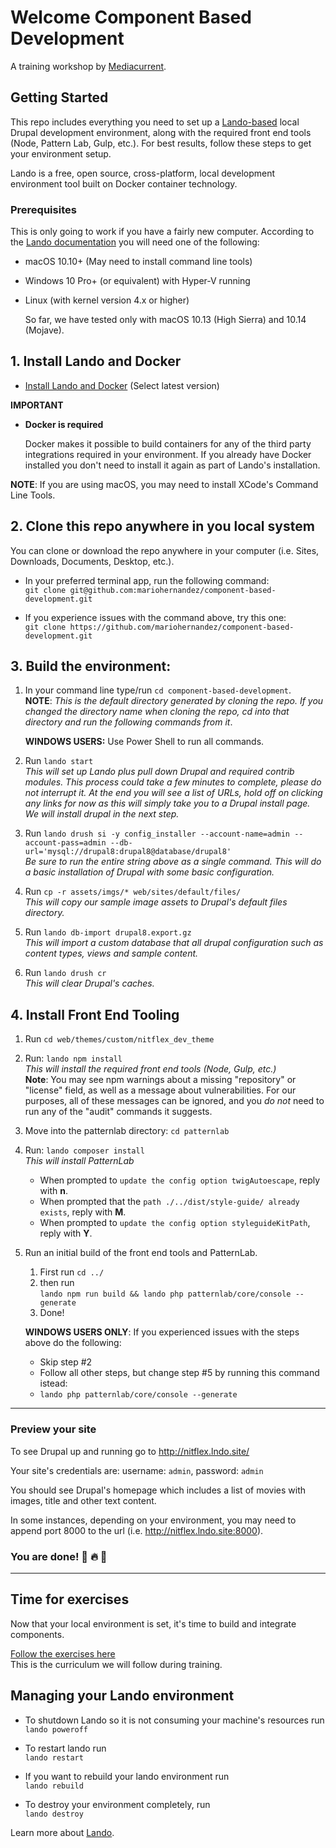 # Welcome Component Based Development
A training workshop by [Mediacurrent](https://mediacurrent.com).

## Getting Started
This repo includes everything you need to set up a [Lando-based](https://docs.devwithlando.io/) local Drupal development environment, along with the required front end tools (Node, Pattern Lab, Gulp, etc.). For best results, follow these steps to get your environment setup.

Lando is a free, open source, cross-platform, local development environment tool built on Docker container technology.

### Prerequisites

This is only going to work if you have a fairly new computer. According to the [Lando documentation](https://docs.devwithlando.io/installation/system-requirements.html#operating-system) you will need one of the following:

* macOS 10.10+ \(May need to install command line tools\)
* Windows 10 Pro+ \(or equivalent\) with Hyper-V running
* Linux \(with kernel version 4.x or higher\)

  So far, we have tested only with macOS 10.13 \(High Sierra\) and 10.14 \(Mojave\).

## 1. Install Lando and Docker

* [Install Lando and Docker](https://github.com/lando/lando/releases) (Select latest version)


**IMPORTANT**

* **Docker is required**

  Docker makes it possible to build containers for any of the third party integrations required in your environment. If you already have Docker installed you don't need to install it again as part of Lando's installation.

**NOTE**: If you are using macOS, you may need to install XCode's Command Line Tools.

## 2. Clone this repo anywhere in you local system
You can clone or download the repo anywhere in your computer (i.e. Sites, Downloads, Documents, Desktop, etc.).

* In your preferred terminal app, run the following command:<br />
```git clone git@github.com:mariohernandez/component-based-development.git```

* If you experience issues with the command above, try this one:<br />
```git clone https://github.com/mariohernandez/component-based-development.git```


## 3. Build the environment:

1. In your command line type/run `cd component-based-development`. <br />
**NOTE**: _This is the default directory generated by cloning the repo.  If you changed the directory name when cloning the repo, cd into that directory and run the following commands from it_.

    **WINDOWS USERS:**  Use Power Shell to run all commands.


2. Run `lando start`<br />_This will set up Lando plus pull down Drupal and required contrib modules. This process could take a few minutes to complete, please do not interrupt it.  At the end you will see a list of URLs, hold off on clicking any links for now as this will simply take you to a Drupal install page.  We will install drupal in the next step._

3. Run `lando drush si -y config_installer --account-name=admin --account-pass=admin --db-url='mysql://drupal8:drupal8@database/drupal8'`<br />_Be sure to run the entire string above as a single command.  This will do a basic installation of Drupal with some basic configuration._

4. Run `cp -r assets/imgs/* web/sites/default/files/`<br />_This will copy our sample image assets to Drupal's default files directory._

5. Run `lando db-import drupal8.export.gz`<br />_This will import a custom database that all drupal configuration such as content types, views and sample content._

6. Run `lando drush cr`<br />_This will clear Drupal's caches._


## 4. Install Front End Tooling

1. Run `cd web/themes/custom/nitflex_dev_theme`

2. Run: `lando npm install`<br />_This will install the required front end tools (Node, Gulp, etc.)_<br />
**Note**: You may see npm warnings about a missing "repository" or "license" field, as well as a message about vulnerabilities. For our purposes, all of these messages can be ignored, and you _do not_ need to run any of the "audit" commands it suggests.

3. Move into the patternlab directory:  `cd patternlab`

4. Run: `lando composer install`<br />_This will install PatternLab_<br />
    - When prompted to `update the config option twigAutoescape`, reply with **n**.<br />
    - When prompted that the `path ./../dist/style-guide/ already exists`, reply with **M**.<br />
    - When prompted to `update the config option styleguideKitPath`, reply with **Y**.

5. Run an initial build of the front end tools and PatternLab.<br />
    1. First run `cd ../`<br />
    2. then run<br />```lando npm run build && lando php patternlab/core/console --generate```
    3. Done!

      **WINDOWS USERS ONLY**:  If you experienced issues with the steps above do the following:

    * Skip step #2
    * Follow all other steps, but change step #5 by running this command istead:
    * `lando php patternlab/core/console --generate`

---

### Preview your site
To see Drupal up and running go to http://nitflex.lndo.site/

Your site's credentials are:  username: `admin`, password: `admin`

You should see Drupal's homepage which includes a list of movies with images, title and other text content.

In some instances, depending on your environment, you may need to append port 8000 to the url (i.e. http://nitflex.lndo.site:8000).


### You are done! 🙌 🔥 👊

---
## Time for exercises
Now that your local environment is set, it's time to build and integrate components.

[Follow the exercises here](https://mariohernandez.gitbook.io/components/) <br />
This is the curriculum we will follow during training.


## Managing your Lando environment
* To shutdown Lando so it is not consuming your machine's resources run<br />
```lando poweroff```

* To restart lando run<br /> ```lando restart```

* If you want to rebuild your lando environment run <br />```lando rebuild```

* To destroy your environment completely, run <br />```lando destroy```

Learn more about [Lando](https://docs.devwithlando.io/).
